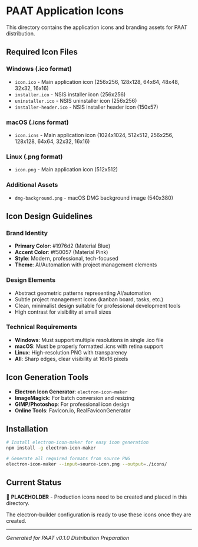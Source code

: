 # PAAT Application Icons

This directory contains the application icons and branding assets for PAAT distribution.

## Required Icon Files

### Windows (.ico format)
- `icon.ico` - Main application icon (256x256, 128x128, 64x64, 48x48, 32x32, 16x16)
- `installer.ico` - NSIS installer icon (256x256)
- `uninstaller.ico` - NSIS uninstaller icon (256x256) 
- `installer-header.ico` - NSIS installer header icon (150x57)

### macOS (.icns format)
- `icon.icns` - Main application icon (1024x1024, 512x512, 256x256, 128x128, 64x64, 32x32, 16x16)

### Linux (.png format)
- `icon.png` - Main application icon (512x512)

### Additional Assets
- `dmg-background.png` - macOS DMG background image (540x380)

## Icon Design Guidelines

### Brand Identity
- **Primary Color**: #1976d2 (Material Blue)
- **Accent Color**: #f50057 (Material Pink)
- **Style**: Modern, professional, tech-focused
- **Theme**: AI/Automation with project management elements

### Design Elements
- Abstract geometric patterns representing AI/automation
- Subtle project management icons (kanban board, tasks, etc.)
- Clean, minimalist design suitable for professional development tools
- High contrast for visibility at small sizes

### Technical Requirements
- **Windows**: Must support multiple resolutions in single .ico file
- **macOS**: Must be properly formatted .icns with retina support
- **Linux**: High-resolution PNG with transparency
- **All**: Sharp edges, clear visibility at 16x16 pixels

## Icon Generation Tools
- **Electron Icon Generator**: `electron-icon-maker`
- **ImageMagick**: For batch conversion and resizing
- **GIMP/Photoshop**: For professional icon design
- **Online Tools**: Favicon.io, RealFaviconGenerator

## Installation
```bash
# Install electron-icon-maker for easy icon generation
npm install -g electron-icon-maker

# Generate all required formats from source PNG
electron-icon-maker --input=source-icon.png --output=./icons/
```

## Current Status
🚧 **PLACEHOLDER** - Production icons need to be created and placed in this directory.

The electron-builder configuration is ready to use these icons once they are created.

---
*Generated for PAAT v0.1.0 Distribution Preparation*
